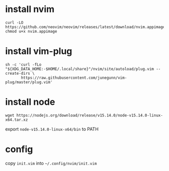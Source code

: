 # install nvim

```
curl -LO https://github.com/neovim/neovim/releases/latest/download/nvim.appimage
chmod u+x nvim.appimage
```

# install vim-plug

```
sh -c 'curl -fLo "${XDG_DATA_HOME:-$HOME/.local/share}"/nvim/site/autoload/plug.vim --create-dirs \
       https://raw.githubusercontent.com/junegunn/vim-plug/master/plug.vim'
```

# install node

```
wget https://nodejs.org/download/release/v15.14.0/node-v15.14.0-linux-x64.tar.xz
```
export `node-v15.14.0-linux-x64/bin` to PATH

# config

copy `init.vim` into `~/.config/nvim/init.vim`

